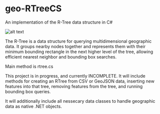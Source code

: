 # geo-RTreeCS
An implementation of the R-Tree data structure in C#

![alt text](https://upload.wikimedia.org/wikipedia/commons/thumb/5/57/RTree-Visualization-3D.svg/500px-RTree-Visualization-3D.svg.png "RTree")

The R-Tree is a data structure for querying multidimensional geographic data. It groups nearby nodes together and represents them with their minimum bounding rectangle in the next higher level of the tree, allowing efficient nearest neighbor and bounding box searches.

Main method is rtree.cs

This project is in progress, and currently INCOMPLETE.
It will include methods for creating an RTree from CSV or GeoJSON data, inserting new features into that tree, removing features from the tree, and running bounding box queries.

It will additionally include all nessecary data classes to handle geographic data as native .NET objects.
